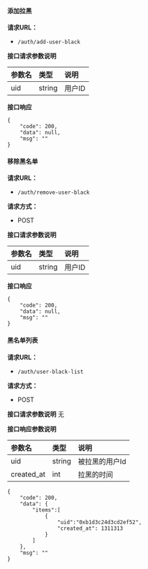 
#### 添加拉黑

**请求URL：**

- `/auth/add-user-black`
  
**接口请求参数说明**

| 参数名 | 类型     | 说明   |
|:----|:-------|:-----|
| uid | string | 用户ID |

**接口响应**

```
{
    "code": 200,
    "data": null,
    "msg": ""
}
```


#### 移除黑名单

**请求URL：**

- `/auth/remove-user-black`

**请求方式：**

- POST

**接口请求参数说明**

| 参数名 | 类型     | 说明   |
|:----|:-------|:-----|
| uid | string | 用户ID |

**接口响应**

```
{
    "code": 200,
    "data": null,
    "msg": ""
}
```

#### 黑名单列表

**请求URL：**

- `/auth/user-black-list`

**请求方式：**

- POST

**接口请求参数说明**
无

**接口响应参数说明**

| 参数名       | 类型     | 说明       |
|:----------|:-------|:---------|
| uid   | string | 被拉黑的用户Id |
| created_at | int    | 拉黑的时间    |

```
{
    "code": 200,
    "data": {
        "items":[
            {
                "uid":"0xb1d3c24d3cd2ef52",
                "created_at": 1311313
            }
        ]
    },
    "msg": ""
}
```
